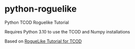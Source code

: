 # python-roguelike
Python TCOD Roguelike Tutorial

Requires Python 3.10 to use the TCOD and Numpy installations

Based on [RogueLike Tutorial for TCOD](http://rogueliketutorials.com/tutorials/tcod/v2/)